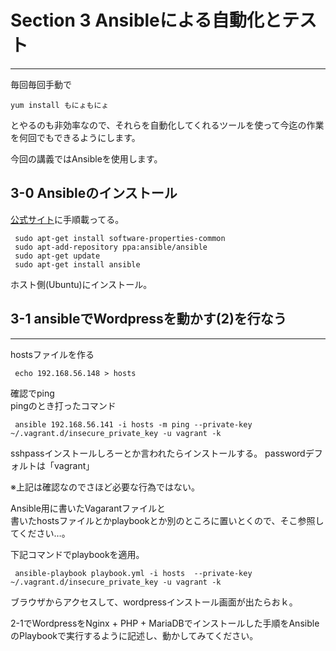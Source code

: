 # Section 3 Ansibleによる自動化とテスト
-----

毎回毎回手動で

    yum install もにょもにょ

とやるのも非効率なので、それらを自動化してくれるツールを使って今迄の作業を何回でもできるようにします。

今回の講義ではAnsibleを使用します。

## 3-0 Ansibleのインストール

[公式サイト](http://docs.ansible.com/intro_installation.html#latest-releases-via-apt-ubuntu)に手順載ってる。

     sudo apt-get install software-properties-common
     sudo apt-add-repository ppa:ansible/ansible
     sudo apt-get update
     sudo apt-get install ansible

ホスト側(Ubuntu)にインストール。

## 3-1 ansibleでWordpressを動かす(2)を行なう
-----

hostsファイルを作る

     echo 192.168.56.148 > hosts

確認でping  
pingのとき打ったコマンド

     ansible 192.168.56.141 -i hosts -m ping --private-key ~/.vagrant.d/insecure_private_key -u vagrant -k
     
sshpassインストールしろーとか言われたらインストールする。
passwordデフォルトは「vagrant」

※上記は確認なのでさほど必要な行為ではない。

Ansible用に書いたVagarantファイルと  
書いたhostsファイルとかplaybookとか別のところに置いとくので、そこ参照してください…。

下記コマンドでplaybookを適用。

     ansible-playbook playbook.yml -i hosts  --private-key ~/.vagrant.d/insecure_private_key -u vagrant -k

ブラウザからアクセスして、wordpressインストール画面が出たらおｋ。


2-1でWordpressをNginx + PHP + MariaDBでインストールした手順をAnsibleのPlaybookで実行するように記述し、動かしてみてください。
